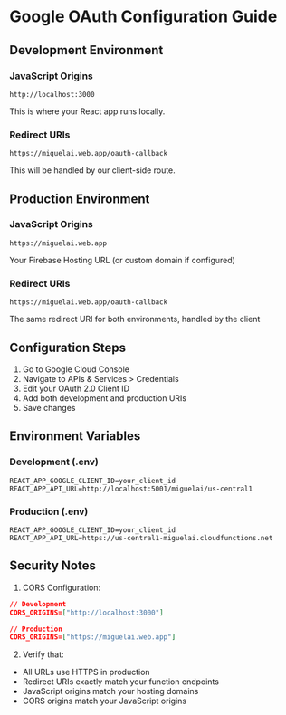 # Google OAuth Configuration Guide

## Development Environment

### JavaScript Origins
```
http://localhost:3000
```
This is where your React app runs locally.

### Redirect URIs
```
https://miguelai.web.app/oauth-callback
```
This will be handled by our client-side route.

## Production Environment

### JavaScript Origins
```
https://miguelai.web.app
```
Your Firebase Hosting URL (or custom domain if configured)

### Redirect URIs
```
https://miguelai.web.app/oauth-callback
```
The same redirect URI for both environments, handled by the client

## Configuration Steps

1. Go to Google Cloud Console
2. Navigate to APIs & Services > Credentials
3. Edit your OAuth 2.0 Client ID
4. Add both development and production URIs
5. Save changes

## Environment Variables

### Development (.env)
```
REACT_APP_GOOGLE_CLIENT_ID=your_client_id
REACT_APP_API_URL=http://localhost:5001/miguelai/us-central1
```

### Production (.env)
```
REACT_APP_GOOGLE_CLIENT_ID=your_client_id
REACT_APP_API_URL=https://us-central1-miguelai.cloudfunctions.net
```

## Security Notes

1. CORS Configuration:
```json
// Development
CORS_ORIGINS=["http://localhost:3000"]

// Production
CORS_ORIGINS=["https://miguelai.web.app"]
```

2. Verify that:
- All URLs use HTTPS in production
- Redirect URIs exactly match your function endpoints
- JavaScript origins match your hosting domains
- CORS origins match your JavaScript origins
